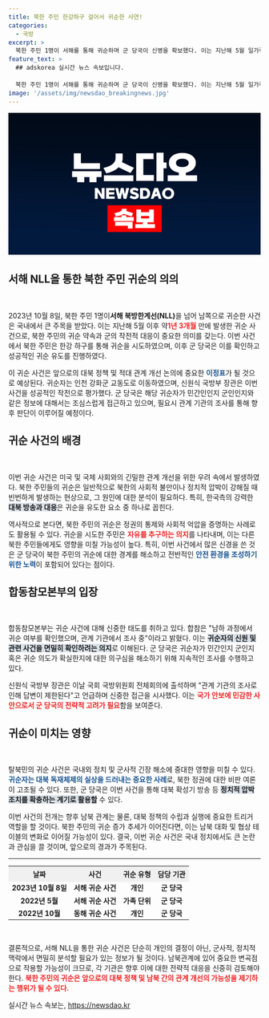 ```yaml
---
title: 북한 주민 한강하구 걸어서 귀순한 사연!
categories:
  - 국방
excerpt: >
  북한 주민 1명이 서해를 통해 귀순하며 군 당국이 신병을 확보했다. 이는 지난해 5월 일가족 귀순 이후 1년 3개월 만의 사건으로, 군은 대북 확성기 방송과 관련이 있을 것으로 추측하고 있다. 이번 사건의 배경과 귀순 의도는 조사 중이다.
feature_text: >
  ## adskorea 실시간 뉴스 속보입니다.

  북한 주민 1명이 서해를 통해 귀순하며 군 당국이 신병을 확보했다. 이는 지난해 5월 일가족 귀순 이후 1년 3개월 만의 사건으로, 군은 대북 확성기 방송과 관련이 있을 것으로 추측하고 있다. 이번 사건의 배경과 귀순 의도는 조사 중이다.
image: '/assets/img/newsdao_breakingnews.jpg'
---
```


<p><img src="/assets/img/newsdao_breakingnews.jpg" alt="adskorea 속보" /></p>

<h2 data-ke-size="size26">서해 NLL을 통한 북한 주민 귀순의 의의</h2>

<p data-ke-size="size16">&nbsp;</p>

<p data-ke-size="size16">2023년 10월 8일, 북한 주민 1명이<strong><b>서해 북방한계선(NLL)</b></strong>을 넘어 남쪽으로 귀순한 사건은 국내에서 큰 주목을 받았다. 이는 지난해 5월 이후 약<strong><b><span style="color: #ee2323;">1년 3개월</span></b></strong> 만에 발생한 귀순 사건으로, 북한 주민의 귀순 약속과 군의 작전적 대응이 중요한 의미를 갖는다. 이번 사건에서 북한 주민은 한강 하구를 통해 귀순을 시도하였으며, 이후 군 당국은 이를 확인하고 성공적인 귀순 유도를 진행하였다.</p>

<p data-ke-size="size16">이 귀순 사건은 앞으로의 대북 정책 및 적대 관계 개선 논의에 중요한 <b><span style="color: #1a5490;">이정표</span></b>가 될 것으로 예상된다. 귀순자는 인천 강화군 교동도로 이동하였으며, 신원식 국방부 장관은 이번 사건을 성공적인 작전으로 평가했다. 군 당국은 해당 귀순자가 민간인인지 군인인지와 같은 정보에 대해서는 조심스럽게 접근하고 있으며, 필요시 관계 기관의 조사를 통해 향후 판단이 이루어질 예정이다.</p>

<h2 data-ke-size="size26">귀순 사건의 배경</h2>

<p data-ke-size="size16">&nbsp;</p>

<p data-ke-size="size16">이번 귀순 사건은 미국 및 국제 사회와의 긴밀한 관계 개선을 위한 우려 속에서 발생하였다. 북한 주민들의 귀순은 일반적으로 북한의 사회적 불만이나 정치적 압박이 강해질 때 빈번하게 발생하는 현상으로, 그 원인에 대한 분석이 필요하다. 특히, 한국측의 강력한 <b><span style="background-color: #21538527;">대북 방송과 대응</span></b>은 귀순을 유도한 요소 중 하나로 꼽힌다.</p>

<p data-ke-size="size16">역사적으로 본다면, 북한 주민의 귀순은 정권의 통제와 사회적 억압을 증명하는 사례로도 활용될 수 있다. 귀순을 시도한 주민은 <b><span style="color: #ee2323;">자유를 추구하는 의지</span></b>를 나타내며, 이는 다른 북한 주민들에게도 영향을 미칠 가능성이 높다. 특히, 이번 사건에서 많은 신경을 쓴 것은 군 당국이 북한 주민의 귀순에 대한 경계를 해소하고 전반적인 <b><span style="color: #1a5490;">안전 환경을 조성하기 위한 노력</span></b>이 포함되어 있다는 점이다.</p>

<h2 data-ke-size="size26">합동참모본부의 입장</h2>

<p data-ke-size="size16">&nbsp;</p>

<p data-ke-size="size16">합동참모본부는 귀순 사건에 대해 신중한 태도를 취하고 있다. 합참은 "남하 과정에서 귀순 여부를 확인했으며, 관계 기관에서 조사 중"이라고 밝혔다. 이는 <b><span style="background-color: #21538527;">귀순자의 신원 및 관련 사건을 면밀히 확인하려는 의지</span></b>로 이해된다. 군 당국은 귀순자가 민간인지 군인지 혹은 귀순 의도가 확실한지에 대한 의구심을 해소하기 위해 지속적인 조사를 수행하고 있다.</p>

<p data-ke-size="size16">신원식 국방부 장관은 이날 국회 국방위원회 전체회의에 출석하며 "관계 기관의 조사로 인해 답변이 제한된다"고 언급하며 신중한 접근을 시사했다. 이는 <b><span style="color: #ee2323;">국가 안보에 민감한 사안으로서 군 당국의 전략적 고려가 필요</span></b>함을 보여준다.</p>

<h2 data-ke-size="size26">귀순이 미치는 영향</h2>

<p data-ke-size="size16">&nbsp;</p>

<p data-ke-size="size16">탈북민의 귀순 사건은 국내외 정치 및 군사적 긴장 해소에 중대한 영향을 미칠 수 있다. <b><span style="color: #1a5490;">귀순자는 대북 독재체제의 실상을 드러내는 중요한 사례</span></b>로, 북한 정권에 대한 비판 여론이 고조될 수 있다. 또한, 군 당국은 이번 사건을 통해 대북 확성기 방송 등 <b><span style="background-color: #21538527;">정치적 압박 조치를 확충하는 계기로 활용할</span></b> 수 있다.</p>

<p data-ke-size="size16">이번 사건의 전개는 향후 남북 관계는 물론, 대북 정책의 수립과 실행에 중요한 트리거 역할을 할 것이다. 북한 주민의 귀순 증가 추세가 이어진다면, 이는 남북 대화 및 협상 테이블의 변화로 이어질 가능성이 있다. 결국, 이번 귀순 사건은 국내 정치에서도 큰 논란과 관심을 끌 것이며, 앞으로의 경과가 주목된다.</p>

<hr />

<table style="width: 100%; border-collapse: collapse;">
<tr>
<td style="text-align: center; height: 25px; background-color: #f0f0f0;"><b>날짜</b></td>
<td style="text-align: center; height: 25px; background-color: #f0f0f0;"><b>사건</b></td>
<td style="text-align: center; height: 25px; background-color: #f0f0f0;"><b>귀순 유형</b></td>
<td style="text-align: center; height: 25px; background-color: #f0f0f0;"><b>담당 기관</b></td>
</tr>
<tr>
<td style="text-align: center; height: 17px;"><b>2023년 10월 8일</b></td>
<td style="text-align: center; height: 17px;"><b>서해 귀순 사건</b></td>
<td style="text-align: center; height: 17px;"><b>개인</b></td>
<td style="text-align: center; height: 17px;"><b>군 당국</b></td>
</tr>
<tr>
<td style="text-align: center; height: 17px;"><b>2022년 5월</b></td>
<td style="text-align: center; height: 17px;"><b>서해 귀순 사건</b></td>
<td style="text-align: center; height: 17px;"><b>가족 단위</b></td>
<td style="text-align: center; height: 17px;"><b>군 당국</b></td>
</tr>
<tr>
<td style="text-align: center; height: 17px;"><b>2022년 10월</b></td>
<td style="text-align: center; height: 17px;"><b>동해 귀순 사건</b></td>
<td style="text-align: center; height: 17px;"><b>개인</b></td>
<td style="text-align: center; height: 17px;"><b>군 당국</b></td>
</tr>
</table>

<p data-ke-size="size16">&nbsp;</p> 

<p data-ke-size="size16">결론적으로, 서해 NLL을 통한 귀순 사건은 단순히 개인의 결정이 아닌, 군사적, 정치적 맥락에서 면밀히 분석할 필요가 있는 정보가 될 것이다. 남북관계에 있어 중요한 변곡점으로 작용할 가능성이 크므로, 각 기관은 향후 이에 대한 전략적 대응을 신중히 검토해야 한다. <b><span style="color: #ee2323;">북한 주민의 귀순은 앞으로의 대북 정책 및 남북 간의 관계 개선의 가능성을 제기하는 행위가 될 수 있다.</span></b></p>
실시간 뉴스 속보는, <a href="https://newsdao.kr" rel="dofollow">https://newsdao.kr</a>


